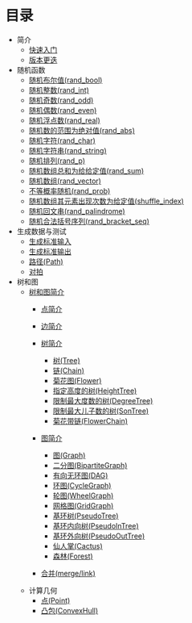 # 目录

- 简介
  - [快速入门](./user/introduction/quick_start.md)
  - [版本更迭](./user/introduction/version.md)
- 随机函数
  - [随机布尔值(rand_bool)](./user/rand/rand_bool.md)
  - [随机整数(rand_int)](./user/rand/rand_int.md)
  - [随机奇数(rand_odd)](./user/rand/rand_odd.md)
  - [随机偶数(rand_even)](./user/rand/rand_even.md)
  - [随机浮点数(rand_real)](./user/rand/rand_real.md)
  - [随机数的范围为绝对值(rand_abs)](./user/rand/rand_abs.md)
  - [随机字符(rand_char)](./user/rand/rand_char.md)
  - [随机字符串(rand_string)](./user/rand/rand_string.md)
  - [随机排列(rand_p)](./user/rand/rand_p.md)
  - [随机数组总和为给给定值(rand_sum)](./user/rand/rand_sum.md)
  - [随机数组(rand_vector)](./user/rand/rand_vector.md)
  - [不等概率随机(rand_prob)](./user/rand/rand_prob.md)
  - [随机数组其元素出现次数为给定值(shuffle_index)](./user/rand/shuffle_index.md)
  - [随机回文串(rand_palindrome)](./user/rand/rand_palindrome.md)
  - [随机合法括号序列(rand_bracket_seq)](./user/rand/rand_bracket_seq.md)
- 生成数据与测试
    - [生成标准输入](./user/problem/make_inputs.md)
    - [生成标准输出](./user/problem/make_outputs.md)
    - [路径(Path)](./user/problem/path.md)
    - [对拍](./user/problem/compare.md)
- 树和图
    - [树和图简介](./user/graph/summary.md)
      - [点简介](./user/graph/node_summary.md)

      - [边简介](./user/graph/edge_summary.md)
    
      - [树简介](./user/graph/tree_summary.md)
        - [树(Tree)](./user/graph/tree.md)
        - [链(Chain)](./user/graph/chain.md)
        - [菊花图(Flower)](./user/graph/flower.md)
        - [指定高度的树(HeightTree)](./user/graph/height_tree.md)
        - [限制最大度数的树(DegreeTree)](./user/graph/degree_tree.md)
        - [限制最大儿子数的树(SonTree)](./user/graph/son_tree.md)
        - [菊花带链(FlowerChain)](./user/graph/flower_chain.md)
    
      - [图简介](./user/graph/graph_summary.md)
        - [图(Graph)](./user/graph/graph.md)
        - [二分图(BipartiteGraph)](./user/graph/bipartite_graph.md)
        - [有向无环图(DAG)](./user/graph/dag.md)
        - [环图(CycleGraph)](./user/graph/cycle_graph.md)
        - [轮图(WheelGraph)](./user/graph/wheel_graph.md)
        - [网格图(GridGraph)](./user/graph/grid_graph.md)
        - [基环树(PseudoTree)](./user/graph/pseudo_tree.md)
        - [基环内向树(PseudoInTree)](./user/graph/pseudo_in_tree.md)
        - [基环外向树(PseudoOutTree)](./user/graph/pseudo_out_tree.md)
        - [仙人掌(Cactus)](./user/graph/cactus.md)
        - [森林(Forest)](./user/graph/forest.md)
  
      - [合并(merge/link)](./user/graph/merge_link.md)
  - 计算几何
    - [点(Point)](./user/geometry/point.md)
    - [凸包(ConvexHull)](./user/geometry/convex_hull.md)
